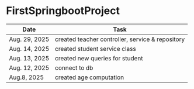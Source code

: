 # FirstSpringbootProject


| Date            | Task                                          |
|-----------------|-----------------------------------------------|
| Aug. 29, 2025   | created teacher controller, service & repository | 
| Aug. 14, 2025   | created student service class                 |
| Aug. 13, 2025   | created new queries for student               |
| Aug. 12, 2025   | connect to db                                 |
| Aug.8, 2025     | created age computation                       |


